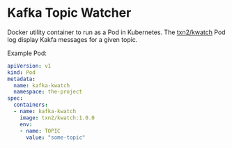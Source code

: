 # Kafka Topic Watcher

Docker utility container to run as a Pod in Kubernetes. The [txn2/kwatch] Pod log display Kakfa messages for a given topic.

Example Pod:
```yaml
apiVersion: v1
kind: Pod
metadata:
  name: kafka-kwatch
  namespace: the-project
spec:
  containers:
  - name: kafka-kwatch
    image: txn2/kwatch:1.0.0
    env:
    - name: TOPIC
      value: "some-topic"
```

[txn2/kwatch]:https://hub.docker.com/r/txn2/kwatch/